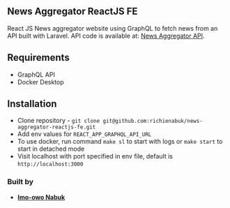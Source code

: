 ## News Aggregator ReactJS FE

React JS News aggregator website using GraphQL to fetch news from an API built with Laravel. API code is available at: [News Aggregator API](https://github.com/richienabuk/news-aggregator-api).

## Requirements
- GraphQL API
- Docker Desktop

## Installation
- Clone repository - `git clone git@github.com:richienabuk/news-aggregator-reactjs-fe.git`
- Add env values for `REACT_APP_GRAPHQL_API_URL`
- To use docker, run command `make sl` to start with logs or `make start` to start in detached mode
- Visit localhost with port specified in env file, default is `http://localhost:3000`

### Built by
- **[Imo-owo Nabuk](https://github.com/richienabuk)**
